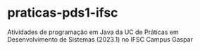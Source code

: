 # praticas-pds1-ifsc
Atividades de programação em Java da UC de Práticas em Desenvolvimento de Sistemas (2023.1) no IFSC Campus Gaspar
